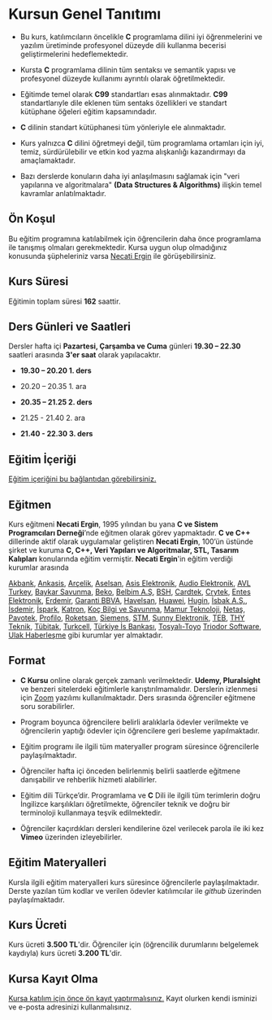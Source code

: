 # Kursun Genel Tanıtımı

* Bu kurs, katılımcıların öncelikle __C__ programlama dilini iyi öğrenmelerini ve yazılım üretiminde profesyonel düzeyde dili kullanma becerisi geliştirmelerini hedeflemektedir.

* Kursta __C__ programlama dilinin tüm sentaksı ve semantik yapısı ve profesyonel düzeyde kullanımı ayrıntılı olarak öğretilmektedir.

* Eğitimde temel olarak __C99__ standartları esas alınmaktadır. __C99__ standartlarıyle dile eklenen tüm sentaks özellikleri ve standart kütüphane öğeleri eğitim kapsamındadır.

* __C__ dilinin standart kütüphanesi tüm yönleriyle ele alınmaktadır.

* Kurs yalnızca __C__ dilini öğretmeyi değil, tüm programlama ortamları için iyi, temiz, sürdürülebilir ve etkin kod yazma alışkanlığı kazandırmayı da amaçlamaktadır.

* Bazı derslerde konuların daha iyi anlaşılmasını sağlamak için "veri yapılarına ve algoritmalara" __(Data Structures & Algorithms)__ ilişkin temel kavramlar anlatılmaktadır.


## Ön Koşul
Bu eğitim programına katılabilmek için öğrencilerin daha önce programlama ile tanışmış olmaları gerekmektedir. Kursa uygun olup olmadığınız konusunda şüpheleriniz varsa  [Necati Ergin](https://www.linkedin.com/in/necati-ergin-045768176/) ile görüşebilirsiniz.

## Kurs Süresi
Eğitimin toplam süresi __162__ saattir. 

## Ders Günleri ve Saatleri
Dersler hafta içi __Pazartesi, Çarşamba ve Cuma__ günleri  __19.30 – 22.30__ saatleri arasında __3'er saat__ olarak yapılacaktır.


+ __19.30 – 20.20        1. ders__

+ 20.20 – 20.35        1. ara

+ __20.35 – 21.25        2. ders__

+ 21.25 - 21.40        2. ara

+ __21.40 - 22.30        3. ders__

## Eğitim İçeriği
[Eğitim içeriğini bu bağlantıdan görebilirsiniz.](https://github.com/necatiergin/Online_C_Kursu_11_Temmuz/blob/master/kurs_programi.md)

## Eğitmen
Kurs eğitmeni __Necati Ergin__, 1995 yılından bu yana __C ve Sistem Programcıları Derneği__’nde eğitmen olarak görev yapmaktadır. __C ve C++__ dillerinde aktif olarak uygulamalar geliştiren __Necati Ergin__, 100’ün üstünde şirket ve kuruma __C, C++, Veri Yapıları ve Algoritmalar, STL, Tasarım Kalıpları__ konularında eğitim vermiştir. 
__Necati Ergin__'in eğitim verdiği kurumlar arasında 

[Akbank](https://www.akbank.com/tr-tr/sayfalar/default.aspx), 
[Ankasis](http://www.ankasis.com/),
[Arçelik](https://www.arcelik.com.tr/), 
[Aselsan](https://www.aselsan.com.tr/tr-tr/Sayfalar/default.aspx), 
[Asis Elektronik](https://asiselektronik.com.tr/),
[Audio Elektronik](https://www.audio.com.tr/), 
[AVL Turkey](https://www.avl.com/-/avl-turkey), 
[Baykar Savunma](https://www.baykarsavunma.com/),
[Beko](https://www.beko.com.tr/), 
[Belbim A.Ş](https://www.ibb.istanbul/CorporateUnit/Detail/156), 
[BSH](https://www.bsh-group.com/tr/), 
[Cardtek](https://www.paycore.com/), 
[Crytek](https://www.crytek.com/), 
[Entes Elektronik](http://entes.com/tr/), 
[Erdemir](https://www.erdemir.com.tr/), 
[Garanti BBVA](https://www.garantibbva.com.tr/tr), 
[Havelsan](https://www.havelsan.com.tr/), 
[Huawei](https://www.huawei.com/tr/), 
[Hugin](http://hugin.com.tr/tr/home), 
[İsbak A.Ş.](https://www.ibb.istanbul/CorporateUnit/Detail/164), 
[İsdemir](https://www.isdemir.com.tr/), 
[İspark](https://ispark.istanbul/), 
[Katron](http://katron.com.tr/), 
[Koç Bilgi ve Savunma](https://www.kocsavunma.com.tr/), 
[Mamur Teknoloji](http://www.mamurtech.com/), 
[Netaş](http://www.netas.com.tr/ana-sayfa/), 
[Pavotek](https://pavotek.com.tr/), 
[Profilo](https://www.profilo.com/), 
[Roketsan](http://www.roketsan.com.tr/), 
[Siemens](https://www.siemens-home.bsh-group.com/tr/), 
[STM](https://www.stm.com.tr/tr), 
[Sunny Elektronik](https://www.sunny.com.tr/), 
[TEB](https://www.teb.com.tr/), 
[THY Teknik](https://turkishtechnic.com/Home/TR), 
[Tübitak](https://www.tubitak.gov.tr/), 
[Turkcell](https://www.turkcell.com.tr/), 
[Türkiye İs Bankası](https://www.isbank.com.tr), 
[Tosyalı-Toyo](https://www.tosyaliholding.com.tr/) 
[Triodor Software](http://triodorarge.com/), 
[Ulak Haberleşme](https://www.ulakhaberlesme.com.tr/) gibi kurumlar yer almaktadır.

## Format
+ __C Kursu__ online olarak gerçek zamanlı verilmektedir. __Udemy, Pluralsight__ ve benzeri sitelerdeki eğitimlerle karıştırılmamalıdır. Derslerin izlenmesi için [Zoom](https://zoom.us/) yazılımı kullanılmaktadır. Ders sırasında öğrenciler eğitmene soru sorabilirler.

+ Program boyunca öğrencilere belirli aralıklarla ödevler verilmekte ve öğrencilerin yaptığı ödevler için öğrencilere geri besleme yapılmaktadır.

+ Eğitim programı ile ilgili tüm materyaller program süresince öğrencilerle paylaşılmaktadır.

+ Öğrenciler hafta içi önceden belirlenmiş belirli saatlerde eğitmene danışabilir ve rehberlik hizmeti alabilirler.

+ Eğitim dili Türkçe’dir. Programlama ve __C__ Dili ile ilgili tüm terimlerin doğru İngilizce karşılıkları öğretilmekte, öğrenciler teknik ve doğru bir terminoloji kullanmaya teşvik edilmektedir.

+ Öğrenciler kaçırdıkları dersleri kendilerine özel verilecek parola ile iki kez __Vimeo__ üzerinden izleyebilirler.


## Eğitim Materyalleri
Kursla ilgili eğitim materyalleri kurs süresince öğrencilerle paylaşılmaktadır. Derste yazılan tüm kodlar ve verilen ödevler katılımcılar ile _github_ üzerinden paylaşılmaktadır.

## Kurs Ücreti
Kurs ücreti __3.500 TL__'dir. Öğrenciler için (öğrencilik durumlarını belgelemek kaydıyla) kurs ücreti __3.200 TL__'dir.

## Kursa Kayıt Olma
[Kursa katılım için önce ön kayıt yaptırmalısınız.](https://us02web.zoom.us/meeting/register/tZErd-Cgrz8uE9a59Qtbo_IT8khbkvMWZk0U)  Kayıt olurken kendi isminizi ve e-posta adresinizi kullanmalısınız.

